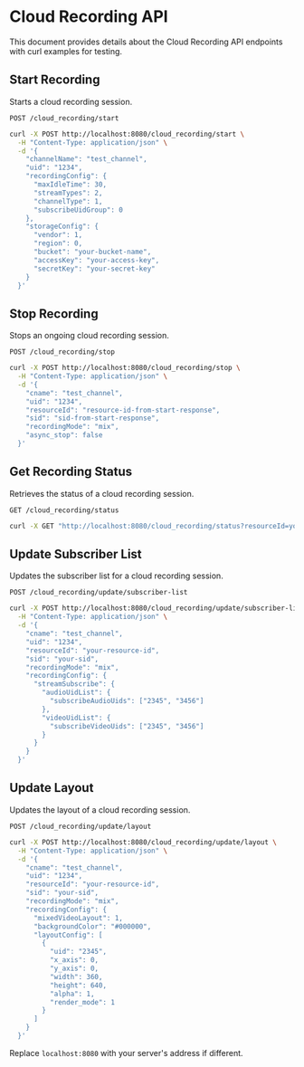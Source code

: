 # Cloud Recording API

This document provides details about the Cloud Recording API endpoints with curl examples for testing.

## Start Recording

Starts a cloud recording session.

`POST /cloud_recording/start`

```bash
curl -X POST http://localhost:8080/cloud_recording/start \
  -H "Content-Type: application/json" \
  -d '{
    "channelName": "test_channel",
    "uid": "1234",
    "recordingConfig": {
      "maxIdleTime": 30,
      "streamTypes": 2,
      "channelType": 1,
      "subscribeUidGroup": 0
    },
    "storageConfig": {
      "vendor": 1,
      "region": 0,
      "bucket": "your-bucket-name",
      "accessKey": "your-access-key",
      "secretKey": "your-secret-key"
    }
  }'
```

## Stop Recording

Stops an ongoing cloud recording session.

`POST /cloud_recording/stop`

```bash
curl -X POST http://localhost:8080/cloud_recording/stop \
  -H "Content-Type: application/json" \
  -d '{
    "cname": "test_channel",
    "uid": "1234",
    "resourceId": "resource-id-from-start-response",
    "sid": "sid-from-start-response",
    "recordingMode": "mix",
    "async_stop": false
  }'
```

## Get Recording Status

Retrieves the status of a cloud recording session.

`GET /cloud_recording/status`

```bash
curl -X GET "http://localhost:8080/cloud_recording/status?resourceId=your-resource-id&sid=your-sid&mode=mix"
```

## Update Subscriber List

Updates the subscriber list for a cloud recording session.

`POST /cloud_recording/update/subscriber-list`

```bash
curl -X POST http://localhost:8080/cloud_recording/update/subscriber-list \
  -H "Content-Type: application/json" \
  -d '{
    "cname": "test_channel",
    "uid": "1234",
    "resourceId": "your-resource-id",
    "sid": "your-sid",
    "recordingMode": "mix",
    "recordingConfig": {
      "streamSubscribe": {
        "audioUidList": {
          "subscribeAudioUids": ["2345", "3456"]
        },
        "videoUidList": {
          "subscribeVideoUids": ["2345", "3456"]
        }
      }
    }
  }'
```

## Update Layout

Updates the layout of a cloud recording session.

`POST /cloud_recording/update/layout`

```bash
curl -X POST http://localhost:8080/cloud_recording/update/layout \
  -H "Content-Type: application/json" \
  -d '{
    "cname": "test_channel",
    "uid": "1234",
    "resourceId": "your-resource-id",
    "sid": "your-sid",
    "recordingMode": "mix",
    "recordingConfig": {
      "mixedVideoLayout": 1,
      "backgroundColor": "#000000",
      "layoutConfig": [
        {
          "uid": "2345",
          "x_axis": 0,
          "y_axis": 0,
          "width": 360,
          "height": 640,
          "alpha": 1,
          "render_mode": 1
        }
      ]
    }
  }'
```

Replace `localhost:8080` with your server's address if different.
